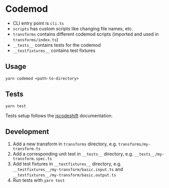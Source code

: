 # Codemod

- CLI entry point is `cli.ts`
- `scripts` has custom scripts like changing file names, etc.
- `transforms` contains different codemod scripts (imported and used in `transforms/index.ts`)
- `__tests__` contains tests for the codemod
- `__testfixtures__` contains test fixtures

## Usage

```
yarn codemod <path-to-directory>
```

## Tests

```
yarn test
```

Tests setup follows the [jscodeshift](https://github.com/facebook/jscodeshift?tab=readme-ov-file#unit-testing) documentation.

## Development

1. Add a new transform in `transforms` directory, e.g. `transforms/my-transform.ts`
2. Add a corresponding unit test in `__tests__` directory, e.g. `__tests__/my-transform.spec.ts`
3. Add test fixtures in `__testfixtures__` directory, e.g. `__testfixtures__/my-transform/basic.input.ts` and `__testfixtures__/my-transform/basic.output.ts`
4. Run tests with `yarn test`

